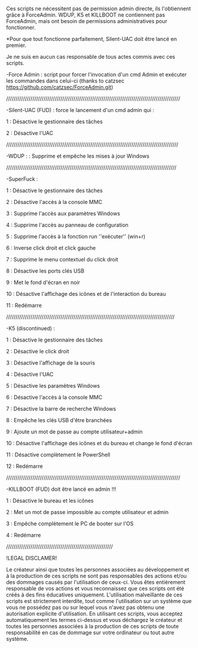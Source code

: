 Ces scripts ne nécessitent pas de permission admin directe, ils l'obtiennent grâce à ForceAdmin. WDUP, K5 et KILLBOOT ne contiennent pas ForceAdmin, mais ont besoin de permissions administratives pour fonctionner.

*Pour que tout fonctionne parfaitement, Silent-UAC doit être lancé en premier.

Je ne suis en aucun cas responsable de tous actes commis avec ces scripts.







-Force Admin : script pour forcer l'invocation d'un cmd Admin et exécuter les commandes dans celui-ci (thanks to catzsec https://github.com/catzsec/ForceAdmin.git)







/////////////////////////////////////////////////////////////////////////////////////////////

-Silent-UAC (FUD) : force le lancement d'un cmd admin qui :

1 : Désactive le gestionnaire des tâches

2 : Désactive l'UAC

////////////////////////////////////////////////////////////////////////////////////////////

-WDUP :
 : Supprime et empêche les mises à jour Windows

///////////////////////////////////////////////////////////////////////////////////////////

-SuperFuck :

1 : Désactive le gestionnaire des tâches

2 : Désactive l'accès à la console MMC

3 : Supprime l'accès aux paramètres Windows

4 : Supprime l'accès au panneau de configuration

5 : Supprime l'accès à la fonction run ''exécuter'' (win+r)

6 : Inverse click droit et click gauche

7 : Supprime le menu contextuel du click droit

8 : Désactive les ports clés USB

9 : Met le fond d'écran en noir

10 : Désactive l'affichage des icônes et de l'interaction du bureau

11 : Redémarre

//////////////////////////////////////////////////////////////////////////////////////////

-K5 (discontinued) :

1 : Désactive le gestionnaire des tâches

2 : Désactive le click droit

3 : Désactive l'affichage de la souris

4 : Désactive l'UAC

5 : Désactive les paramètres Windows

6 : Désactive l'accès à la console MMC

7 : Désactive la barre de recherche Windows

8 : Empêche les clés USB d'être branchées

9 : Ajoute un mot de passe au compte utilisateur+admin

10 : Désactive l'affichage des icônes et du bureau et change le fond d'écran

11 : Désactive complètement le PowerShell

12 : Redémarre

/////////////////////////////////////////////////////////////////////////////////////////////

-KILLBOOT (FUD) doit être lancé en admin !!!

1 : Désactive le bureau et les icônes

2 : Met un mot de passe impossible au compte utilisateur et admin

3 : Empêche complètement le PC de booter sur l'OS

4 : Redémarre







/////////////////////////////////////////////////////////

!LEGAL DISCLAMER!

Le créateur ainsi que toutes les personnes associées au développement et à la production de ces scripts ne sont pas responsables
des actions et/ou des dommages causés par l'utilisation de ceux-ci. Vous êtes entièrement responsable de vos actions et vous reconnaissez que ces scripts
ont été créés à des fins éducatives uniquement. 
L'utilisation malveillante de ces scripts est strictement interdite,
tout comme l'utilisation sur un système que vous ne possédez pas ou sur lequel vous n'avez pas obtenu une autorisation explicite d'utilisation.
En utilisant ces scripts, vous acceptez automatiquement les termes ci-dessus et vous déchargez le créateur et toutes les personnes associées à la production de ces scripts de toute responsabilité
en cas de dommage sur votre ordinateur ou tout autre système.




